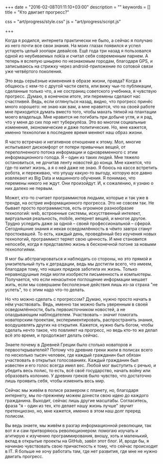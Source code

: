 +++
date = "2016-02-08T01:11:10+03:00"
description = ""
keywords = []
title = "Кто двигает прогресс?"

css = "art/progress/style.css"
js = "art/progress/script.js"

+++

Когда я родился, интернета практически не было, а сейчас я получаю из него почти все свои знания. На моих глазах появился и успел устареть целый зоопарк девайсов. Ещё года три назад я пользовался одной из неубиваемых nokia и считал себя современным парнем. А теперь я вслепую шныряю по незнакомым городам, благодаря GPS, и записываюсь на стрижку через android-приложение по сотовой связи уже четвёртого поколения.

Это ведь серьёзные изменения в образе жизни, правда? Когда я общаюсь с кем-то с другой части света, или вижу чьи-то публикации, сделанные только что, а не состраниц советского учебника, я чувствую прогресс. Думаю, в конечном итоге, эти перемены сделают нас счастливей. Ведь, если оглянуться назад, видно, что прогресс принёс много хорошего: не знаю как вам, а мне нравится, что на своей работе мне приходится думать вместо того, чтобы махать тяпкой на плантации моего владельца. Мне нравится не погибать при добыче угля, и я рад, что у меня до сих пор нет туберкулёза. Это во многом социальные изменения, экономические и даже политические. Но, мне кажется, именно технологии в последнее время меняют наш образ жизни.

Я часто встречаю и негативное отношение к этому. Мол, многие испытывают дискомфорт от потери привычных вещей, от переполненного потока информации и одновременного с этим информационного голода. Я &ndash; один из таких людей. Мне тяжело остановиться, не дочитав ленту новостей до конца. Мне кажется, что где-то кипит жизнь, а я о ней даже не знаю. Я боюсь на кассе встретить робота, и переживаю, что упущу какую-то выгоду, которую все давно извлекают из Big Data и машинного обучения. Я понимаю, что перемены никого не ждут. Они произойдут. И, к сожалению, я узнаю о них далеко не первым.

Может, кто-то считает программистов людьми, которые и так уже в тренде, на острие информационного прогресса. Это не совсем так. Не бывает просто программистов, есть огромное разнообразие технологий: web, встроенные системы, искусттвенный интелект, виртуальная реальность, mobile, интернет вещей, и многое другое. Трудно уследить даже за одной &ndash; своей профессиональной &ndash; сферой. Сегодняшние знания и некая осведомлённость в чёмто завтра станут простоквашей. То есть, каждый день, проведённый без изучения новых технологий, программист теряет свою ценность. И мне становится непосебе, когда я представляю жизнь в бесконечной погоне за новыми технологиями.

Я мог бы абстрагироваться и наблюдать со стороны, но это прямой и унизительный путь к деградации, ведь мы достигли всего, что имеем, благодаря тому, что наших предков заботила их жизнь. Только неравнодушные люди могли изобрести письменность и компьютеры. Получается, что если ненасытное поглощение информации мешает жить, если мы совершаем бесполезные действия лишь из-за страха "не успеть", то с этим надо что-то делать.

Но что можно сделать с прогрессом? Думаю, нужно просто начать в нём участвовать. Ведь, именно так можно быть уверенным в своей осведомлённости, быть первоисточником новостей, а не опаздывающим наблюдателем. Участвовать &ndash; значит помогать новаторским проектам, экспериментировать, распространять знания, воодушевлять других на открытия. Кажется, нужно быть богом, чтобы сделать нечто такое, что повлияет на прогресс, но ведь кто-то же делал всё это время, и продолжает делать сейчас.

Знаете почему в Древней Греции было столько новаторов и первооткрывателей? Потому что древние греки жили в полисах всего по несколько тысяч человек, где каждый гражданин был обязан участвовать в открытых голосованиях. Каждый гражданин был известен и его голос всегда имел вес. Любой мог выступить с речью, и убедить весь полис, то есть, всё своё государство, начать войну или образовать колонию. У древних греков было чувство, что достаточно лишь проявить себя, чтобы изменить весь мир.

Сейчас мы живём в полисе размером с планету, но, благодаря интернету, мы по-прежнему можем донести свою идею до каждого гражданина. Выходит, сейчас лишь другие масштабы.  Согласитесь, фраза "я - один из тех, кто делает нашу жизнь лучше" звучит претенциозно, но, мне кажется, именно в этом наш долг преред полисом.

Вы ведь знаете, мы живём в разгар информационной революции, так вот я и сам притворяюсь революционером: помогаю изучать и агитирую к изучению программирования, вношу, хоть и маленький, вклад в открытые проекты на GitHub, завёл этот блог. И, вроде бы, я начинаю чувствовать свою причастность к тому, что сейчас происходит в IT. Я больше не хочу работать там, где нет развития, где мне не нужно двигать прогресс.
